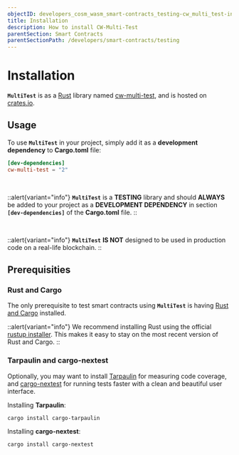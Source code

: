 ```yaml
---
objectID: developers_cosm_wasm_smart-contracts_testing-cw_multi_test-installation
title: Installation
description: How to install CW-Multi-Test
parentSection: Smart Contracts
parentSectionPath: /developers/smart-contracts/testing
---
```


# Installation

**`MultiTest`** is as a [Rust](https://www.rust-lang.org) library named [cw-multi-test](https://crates.io/crates/cw-multi-test), and is hosted on [crates.io](https://crates.io).

## Usage

To use **`MultiTest`** in your project, simply add it as a **development dependency** to
**Cargo.toml** file:

```toml filename="Cargo.toml" copy
[dev-dependencies]
cw-multi-test = "2"
```

<br />

::alert{variant="info"}
  **`MultiTest`** is a **TESTING** library and should **ALWAYS** be added to your project as a
  **DEVELOPMENT DEPENDENCY** in section **`[dev-dependencies]`** of the **Cargo.toml** file.
::

<br />

::alert{variant="info"}
  **`MultiTest`** **IS NOT** designed to be used in production code on a real-life blockchain.
::

## Prerequisities

### Rust and Cargo

The only prerequisite to test smart contracts using **`MultiTest`** is having [Rust and Cargo](https://www.rust-lang.org/tools/install) installed.

::alert{variant="info"}
  We recommend installing Rust using the official [rustup installer](https://rustup.rs). This makes it easy to stay on
  the most recent version of Rust and Cargo.
::

### Tarpaulin and cargo-nextest

Optionally, you may want to install [Tarpaulin](https://github.com/xd009642/tarpaulin) for measuring code coverage, and [cargo-nextest](https://nexte.st) for running tests faster with a clean and beautiful user interface.

Installing **Tarpaulin**:

```shell copy filename="TERMINAL"
cargo install cargo-tarpaulin
```

Installing **cargo-nextest**:

```shell copy filename="TERMINAL"
cargo install cargo-nextest
```